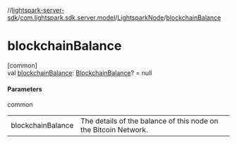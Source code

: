 //[lightspark-server-sdk](../../../index.md)/[com.lightspark.sdk.server.model](../index.md)/[LightsparkNode](index.md)/[blockchainBalance](blockchain-balance.md)

# blockchainBalance

[common]\
val [blockchainBalance](blockchain-balance.md): [BlockchainBalance](../-blockchain-balance/index.md)? = null

#### Parameters

common

| | |
|---|---|
| blockchainBalance | The details of the balance of this node on the Bitcoin Network. |
